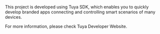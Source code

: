 This project is developed using Tuya SDK, which enables you to quickly develop branded apps connecting and controlling smart scenarios of many devices.

For more information, please check Tuya Developer Website.